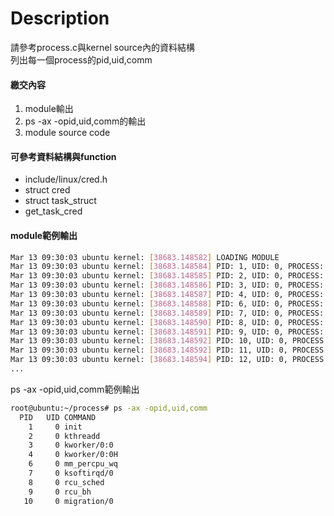 # Description
請參考process.c與kernel source內的資料結構  
列出每一個process的pid,uid,comm  
#### 繳交內容
1. module輸出
2. ps -ax -opid,uid,comm的輸出
3. module source code
 
#### 可參考資料結構與function
* include/linux/cred.h
* struct cred
* struct task_struct
* get_task_cred

#### module範例輸出
```bash
Mar 13 09:30:03 ubuntu kernel: [38683.148582] LOADING MODULE
Mar 13 09:30:03 ubuntu kernel: [38683.148584] PID: 1, UID: 0, PROCESS: init
Mar 13 09:30:03 ubuntu kernel: [38683.148585] PID: 2, UID: 0, PROCESS: kthreadd
Mar 13 09:30:03 ubuntu kernel: [38683.148586] PID: 3, UID: 0, PROCESS: kworker/0:0
Mar 13 09:30:03 ubuntu kernel: [38683.148587] PID: 4, UID: 0, PROCESS: kworker/0:0H
Mar 13 09:30:03 ubuntu kernel: [38683.148588] PID: 6, UID: 0, PROCESS: mm_percpu_wq
Mar 13 09:30:03 ubuntu kernel: [38683.148589] PID: 7, UID: 0, PROCESS: ksoftirqd/0
Mar 13 09:30:03 ubuntu kernel: [38683.148590] PID: 8, UID: 0, PROCESS: rcu_sched
Mar 13 09:30:03 ubuntu kernel: [38683.148591] PID: 9, UID: 0, PROCESS: rcu_bh
Mar 13 09:30:03 ubuntu kernel: [38683.148592] PID: 10, UID: 0, PROCESS: migration/0
Mar 13 09:30:03 ubuntu kernel: [38683.148592] PID: 11, UID: 0, PROCESS: watchdog/0
Mar 13 09:30:03 ubuntu kernel: [38683.148594] PID: 12, UID: 0, PROCESS: cpuhp/0
...
```

ps -ax -opid,uid,comm範例輸出
```bash
root@ubuntu:~/process# ps -ax -opid,uid,comm
  PID   UID COMMAND
    1     0 init
    2     0 kthreadd
    3     0 kworker/0:0
    4     0 kworker/0:0H
    6     0 mm_percpu_wq
    7     0 ksoftirqd/0
    8     0 rcu_sched
    9     0 rcu_bh
   10     0 migration/0
```

